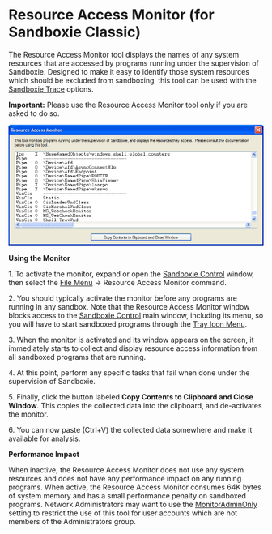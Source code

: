 # Resource Access Monitor (for Sandboxie Classic)

The Resource Access Monitor tool displays the names of any system resources that are accessed by programs running under the supervision of Sandboxie. Designed to make it easy to identify those system resources which should be excluded from sandboxing, this tool can be used with the [Sandboxie Trace](SandboxieTrace.md) options.

**Important:** Please use the Resource Access Monitor tool only if you are asked to do so.

![](../Media/ResourceAccessMonitor.png)

**Using the Monitor**

1\. To activate the monitor, expand or open the [Sandboxie Control](SandboxieControl.md) window, then select the [File Menu](FileMenu.md) -> Resource Access Monitor command.

2\. You should typically activate the monitor before any programs are running in any sandbox. Note that the Resource Access Monitor window blocks access to the [Sandboxie Control](SandboxieControl.md) main window, including its menu, so you will have to start sandboxed programs through the [Tray Icon Menu](TrayIconMenu.md).

3\. When the monitor is activated and its window appears on the screen, it immediately starts to collect and display resource access information from all sandboxed programs that are running.

4\. At this point, perform any specific tasks that fail when done under the supervision of Sandboxie.

5\. Finally, click the button labeled **Copy Contents to Clipboard and Close Window**. This copies the collected data into the clipboard, and de-activates the monitor.

6\. You can now paste (Ctrl+V) the collected data somewhere and make it available for analysis.

**Performance Impact**

When inactive, the Resource Access Monitor does not use any system resources and does not have any performance impact on any running programs. When active, the Resource Access Monitor consumes 64K bytes of system memory and has a small performance penalty on sandboxed programs. Network Administrators may want to use the [MonitorAdminOnly](MonitorAdminOnly.md) setting to restrict the use of this tool for user accounts which are not members of the Administrators group.
